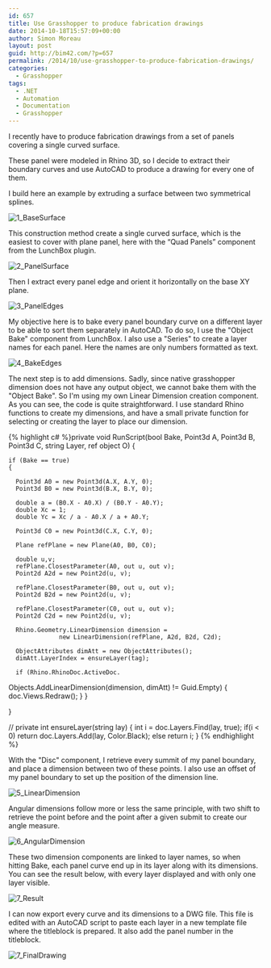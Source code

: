 ```yaml
---
id: 657
title: Use Grasshopper to produce fabrication drawings
date: 2014-10-18T15:57:09+00:00
author: Simon Moreau
layout: post
guid: http://bim42.com/?p=657
permalink: /2014/10/use-grasshopper-to-produce-fabrication-drawings/
categories:
  - Grasshopper
tags:
  - .NET
  - Automation
  - Documentation
  - Grasshopper
---
```

I recently have to produce fabrication drawings from a set of panels covering a single curved surface.

These panel were modeled in Rhino 3D, so I decide to extract their boundary curves and use AutoCAD to produce a drawing for every one of them.

I build here an example by extruding a surface between two symmetrical splines.

![1_BaseSurface](/assets/2014/10/1_BaseSurface.png)

This construction method create a single curved surface, which is the easiest to cover with plane panel, here with the “Quad Panels” component from the LunchBox plugin.

![2_PanelSurface](/assets/2014/10/2_PanelSurface.png)

Then I extract every panel edge and orient it horizontally on the base XY plane.

![3_PanelEdges](/assets/2014/10/3_PanelEdges.png)

My objective here is to bake every panel boundary curve on a different layer to be able to sort them separately in AutoCAD. To do so, I use the "Object Bake" component from LunchBox. I also use a "Series" to create a layer names for each panel. Here the names are only numbers formatted as text.

![4_BakeEdges](/assets/2014/10/4_BakeEdges.png)

The next step is to add dimensions. Sadly, since native grasshopper dimension does not have any output object, we cannot bake them with the "Object Bake". So I'm using my own Linear Dimension creation component. As you can see, the code is quite straightforward. I use standard Rhino functions to create my dimensions, and have a small private function for selecting or creating the layer to place our dimension.

{% highlight c# %}private void RunScript(bool Bake, Point3d A,
                        Point3d B, Point3d C, 
                        string Layer, ref object O)
  {

    if (Bake == true)
    {

      Point3d A0 = new Point3d(A.X, A.Y, 0);
      Point3d B0 = new Point3d(B.X, B.Y, 0);

      double a = (B0.X - A0.X) / (B0.Y - A0.Y);
      double Xc = 1;
      double Yc = Xc / a - A0.X / a + A0.Y;

      Point3d C0 = new Point3d(C.X, C.Y, 0);

      Plane refPlane = new Plane(A0, B0, C0);

      double u,v;
      refPlane.ClosestParameter(A0, out u, out v);
      Point2d A2d = new Point2d(u, v);

      refPlane.ClosestParameter(B0, out u, out v);
      Point2d B2d = new Point2d(u, v);

      refPlane.ClosestParameter(C0, out u, out v);
      Point2d C2d = new Point2d(u, v);

      Rhino.Geometry.LinearDimension dimension = 
                  new LinearDimension(refPlane, A2d, B2d, C2d);

      ObjectAttributes dimAtt = new ObjectAttributes();
      dimAtt.LayerIndex = ensureLayer(tag);

      if (Rhino.RhinoDoc.ActiveDoc.
Objects.AddLinearDimension(dimension, dimAtt) != Guid.Empty)
      {
        doc.Views.Redraw();
      }
    }

  }

  // <Custom additional code> 
  private int ensureLayer(string lay)
  {
    int i = doc.Layers.Find(lay, true);
    if(i < 0)
      return doc.Layers.Add(lay, Color.Black);
    else
      return i;
  }
{% endhighlight %}

With the "Disc" component, I retrieve every summit of my panel boundary, and place a dimension between two of these points. I also use an offset of my panel boundary to set up the position of the dimension line.

![5_LinearDimension](/assets/2014/10/5_LinearDimension.png)

Angular dimensions follow more or less the same principle, with two shift to retrieve the point before and the point after a given submit to create our angle measure.

![6_AngularDimension](/assets/2014/10/6_AngularDimension.png)

These two dimension components are linked to layer names, so when hitting Bake, each panel curve end up in its layer along with its dimensions. You can see the result below, with every layer displayed and with only one layer visible.

![7_Result](/assets/2014/10/7_Result.png)

I can now export every curve and its dimensions to a DWG file. This file is edited with an AutoCAD script to paste each layer in a new template file where the titleblock is prepared. It also add the panel number in the titleblock.

![7_FinalDrawing](/assets/2014/10/7_FinalDrawing.jpg)